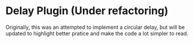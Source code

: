# Delay Plugin (Under refactoring)

Originally, this was an attempted to implement a circular delay, but will be updated to highlight better pratice and make the code a lot simpler to read.
